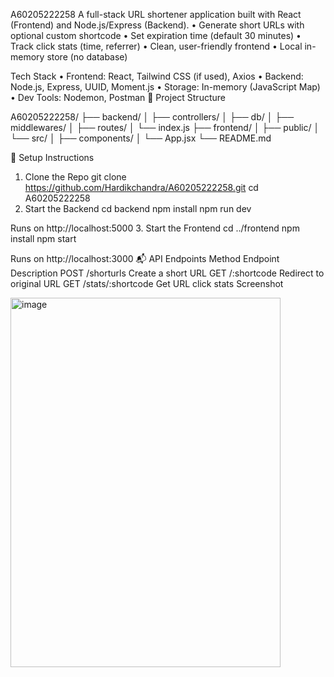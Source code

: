 A60205222258
A full-stack URL shortener application built with React (Frontend) and Node.js/Express (Backend). 
•	Generate short URLs with optional custom shortcode
•	Set expiration time (default 30 minutes)
•	Track click stats (time, referrer)
•	Clean, user-friendly frontend
•	Local in-memory store (no database)

Tech Stack
•	Frontend: React, Tailwind CSS (if used), Axios
•	Backend: Node.js, Express, UUID, Moment.js
•	Storage: In-memory (JavaScript Map)
•	Dev Tools: Nodemon, Postman
📁 Project Structure

A60205222258/
├── backend/
│   ├── controllers/
│   ├── db/
│   ├── middlewares/
│   ├── routes/
│   └── index.js
├── frontend/
│   ├── public/
│   └── src/
│       ├── components/
│       └── App.jsx
└── README.md

🔧 Setup Instructions
1. Clone the Repo
git clone https://github.com/Hardikchandra/A60205222258.git
cd A60205222258
2. Start the Backend
cd backend
npm install
npm run dev

Runs on http://localhost:5000
3. Start the Frontend
cd ../frontend
npm install
npm start

Runs on http://localhost:3000
📬 API Endpoints
Method	Endpoint	Description
POST	/shorturls	Create a short URL
GET	/:shortcode	Redirect to original URL
GET	/stats/:shortcode	Get URL click stats
Screenshot

<img width="432" height="591" alt="image" src="https://github.com/user-attachments/assets/9b831b3a-2583-47e2-beff-12aef59187ce" />
